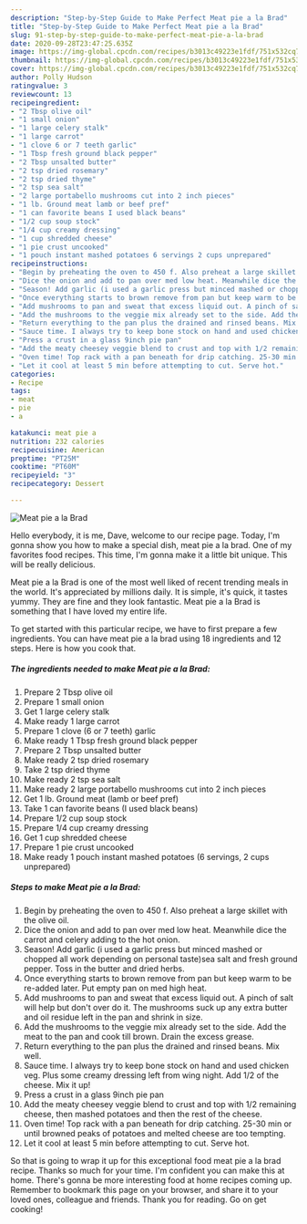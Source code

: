```yaml
---
description: "Step-by-Step Guide to Make Perfect Meat pie a la Brad"
title: "Step-by-Step Guide to Make Perfect Meat pie a la Brad"
slug: 91-step-by-step-guide-to-make-perfect-meat-pie-a-la-brad
date: 2020-09-28T23:47:25.635Z
image: https://img-global.cpcdn.com/recipes/b3013c49223e1fdf/751x532cq70/meat-pie-a-la-brad-recipe-main-photo.jpg
thumbnail: https://img-global.cpcdn.com/recipes/b3013c49223e1fdf/751x532cq70/meat-pie-a-la-brad-recipe-main-photo.jpg
cover: https://img-global.cpcdn.com/recipes/b3013c49223e1fdf/751x532cq70/meat-pie-a-la-brad-recipe-main-photo.jpg
author: Polly Hudson
ratingvalue: 3
reviewcount: 13
recipeingredient:
- "2 Tbsp olive oil"
- "1 small onion"
- "1 large celery stalk"
- "1 large carrot"
- "1 clove 6 or 7 teeth garlic"
- "1 Tbsp fresh ground black pepper"
- "2 Tbsp unsalted butter"
- "2 tsp dried rosemary"
- "2 tsp dried thyme"
- "2 tsp sea salt"
- "2 large portabello mushrooms cut into 2 inch pieces"
- "1 lb. Ground meat lamb or beef pref"
- "1 can favorite beans I used black beans"
- "1/2 cup soup stock"
- "1/4 cup creamy dressing"
- "1 cup shredded cheese"
- "1 pie crust uncooked"
- "1 pouch instant mashed potatoes 6 servings 2 cups unprepared"
recipeinstructions:
- "Begin by preheating the oven to 450 f. Also preheat a large skillet with the olive oil."
- "Dice the onion and add to pan over med low heat. Meanwhile dice the carrot and celery adding to the hot onion."
- "Season! Add garlic (i used a garlic press but minced mashed or chopped all work depending on personal taste)sea salt and fresh ground pepper. Toss in the butter and dried herbs."
- "Once everything starts to brown remove from pan but keep warm to be re-added later. Put empty pan on med high heat."
- "Add mushrooms to pan and sweat that excess liquid out. A pinch of salt will help but don&#39;t over do it. The mushrooms suck up any extra butter and oil residue left in the pan and shrink in size."
- "Add the mushrooms to the veggie mix already set to the side. Add the meat to the pan and cook till brown. Drain the excess grease."
- "Return everything to the pan plus the drained and rinsed beans. Mix well."
- "Sauce time. I always try to keep bone stock on hand and used chicken veg. Plus some creamy dressing left from wing night. Add 1/2 of the cheese. Mix it up!"
- "Press a crust in a glass 9inch pie pan"
- "Add the meaty cheesey veggie blend to crust and top with 1/2 remaining cheese, then mashed potatoes and then the rest of the cheese."
- "Oven time! Top rack with a pan beneath for drip catching. 25-30 min or until browned peaks of potatoes and melted cheese are too tempting."
- "Let it cool at least 5 min before attempting to cut. Serve hot."
categories:
- Recipe
tags:
- meat
- pie
- a

katakunci: meat pie a 
nutrition: 232 calories
recipecuisine: American
preptime: "PT25M"
cooktime: "PT60M"
recipeyield: "3"
recipecategory: Dessert

---
```



![Meat pie a la Brad](https://img-global.cpcdn.com/recipes/b3013c49223e1fdf/751x532cq70/meat-pie-a-la-brad-recipe-main-photo.jpg)

Hello everybody, it is me, Dave, welcome to our recipe page. Today, I'm gonna show you how to make a special dish, meat pie a la brad. One of my favorites food recipes. This time, I'm gonna make it a little bit unique. This will be really delicious.



Meat pie a la Brad is one of the most well liked of recent trending meals in the world. It's appreciated by millions daily. It is simple, it's quick, it tastes yummy. They are fine and they look fantastic. Meat pie a la Brad is something that I have loved my entire life.


To get started with this particular recipe, we have to first prepare a few ingredients. You can have meat pie a la brad using 18 ingredients and 12 steps. Here is how you cook that.

<!--inarticleads1-->

##### The ingredients needed to make Meat pie a la Brad:

1. Prepare 2 Tbsp olive oil
1. Prepare 1 small onion
1. Get 1 large celery stalk
1. Make ready 1 large carrot
1. Prepare 1 clove (6 or 7 teeth) garlic
1. Make ready 1 Tbsp fresh ground black pepper
1. Prepare 2 Tbsp unsalted butter
1. Make ready 2 tsp dried rosemary
1. Take 2 tsp dried thyme
1. Make ready 2 tsp sea salt
1. Make ready 2 large portabello mushrooms cut into 2 inch pieces
1. Get 1 lb. Ground meat (lamb or beef pref)
1. Take 1 can favorite beans (I used black beans)
1. Prepare 1/2 cup soup stock
1. Prepare 1/4 cup creamy dressing
1. Get 1 cup shredded cheese
1. Prepare 1 pie crust uncooked
1. Make ready 1 pouch instant mashed potatoes (6 servings, 2 cups unprepared)




<!--inarticleads2-->

##### Steps to make Meat pie a la Brad:

1. Begin by preheating the oven to 450 f. Also preheat a large skillet with the olive oil.
1. Dice the onion and add to pan over med low heat. Meanwhile dice the carrot and celery adding to the hot onion.
1. Season! Add garlic (i used a garlic press but minced mashed or chopped all work depending on personal taste)sea salt and fresh ground pepper. Toss in the butter and dried herbs.
1. Once everything starts to brown remove from pan but keep warm to be re-added later. Put empty pan on med high heat.
1. Add mushrooms to pan and sweat that excess liquid out. A pinch of salt will help but don&#39;t over do it. The mushrooms suck up any extra butter and oil residue left in the pan and shrink in size.
1. Add the mushrooms to the veggie mix already set to the side. Add the meat to the pan and cook till brown. Drain the excess grease.
1. Return everything to the pan plus the drained and rinsed beans. Mix well.
1. Sauce time. I always try to keep bone stock on hand and used chicken veg. Plus some creamy dressing left from wing night. Add 1/2 of the cheese. Mix it up!
1. Press a crust in a glass 9inch pie pan
1. Add the meaty cheesey veggie blend to crust and top with 1/2 remaining cheese, then mashed potatoes and then the rest of the cheese.
1. Oven time! Top rack with a pan beneath for drip catching. 25-30 min or until browned peaks of potatoes and melted cheese are too tempting.
1. Let it cool at least 5 min before attempting to cut. Serve hot.




So that is going to wrap it up for this exceptional food meat pie a la brad recipe. Thanks so much for your time. I'm confident you can make this at home. There's gonna be more interesting food at home recipes coming up. Remember to bookmark this page on your browser, and share it to your loved ones, colleague and friends. Thank you for reading. Go on get cooking!
